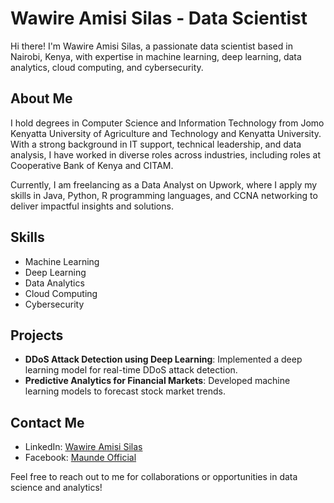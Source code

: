 # Wawire Amisi Silas - Data Scientist

Hi there! I'm Wawire Amisi Silas, a passionate data scientist based in Nairobi, Kenya, with expertise in machine learning, deep learning, data analytics, cloud computing, and cybersecurity.


## About Me
I hold degrees in Computer Science and Information Technology from Jomo Kenyatta University of Agriculture and Technology and Kenyatta University. With a strong background in IT support, technical leadership, and data analysis, I have worked in diverse roles across industries, including roles at Cooperative Bank of Kenya and CITAM.

Currently, I am freelancing as a Data Analyst on Upwork, where I apply my skills in Java, Python, R programming languages, and CCNA networking to deliver impactful insights and solutions.

## Skills
- Machine Learning
- Deep Learning
- Data Analytics
- Cloud Computing
- Cybersecurity

## Projects
- **DDoS Attack Detection using Deep Learning**: Implemented a deep learning model for real-time DDoS attack detection.
- **Predictive Analytics for Financial Markets**: Developed machine learning models to forecast stock market trends.

## Contact Me
- LinkedIn: [Wawire Amisi Silas](https://www.linkedin.com/in/wawire-silas-0b7b721b/)
- Facebook: [Maunde Official](https://www.facebook.com/MaundeOfficial/)

Feel free to reach out to me for collaborations or opportunities in data science and analytics!

